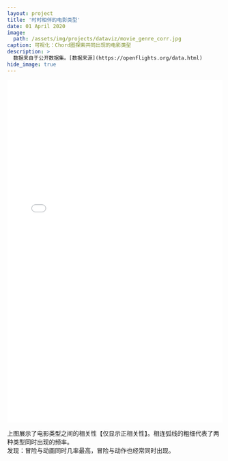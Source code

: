 ```yaml
---
layout: project
title: '时时相伴的电影类型'
date: 01 April 2020
image:  
  path: /assets/img/projects/dataviz/movie_genre_corr.jpg
caption: 可视化：Chord图探索共同出现的电影类型
description: >
  数据来自于公开数据集。[数据来源](https://openflights.org/data.html)
hide_image: true
---
```

<iFrame seamless frameborder="0" 
src='/assets/img/projects/dataviz/movie_genre.html'  width="100%" height="800px"  frameborder="0" name="Chord Diagram for Genres" scrolling="no">
</iFrame>  


上图展示了电影类型之间的相关性【仅显示正相关性】。相连弧线的粗细代表了两种类型同时出现的频率。  
发现：冒险与动画同时几率最高，冒险与动作也经常同时出现。

